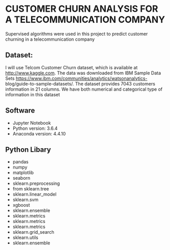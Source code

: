 
# CUSTOMER CHURN ANALYSIS FOR A TELECOMMUNICATION COMPANY

Supervised algorithms were used in this project to predict customer churning in a telecommunication company

## Dataset:
I will use Telcom Customer Churn dataset, which is available at
http://www.kaggle.com. The data was downloaded from IBM Sample
Data Sets https://www.ibm.com/communities/analytics/watsonanalytics-
blog/guide-to-sample-datasets/. The dataset provides 7043
customers information in 21 columns. We have both numerical and
categorical type of information in this dataset

## Software
- Jupyter Notebook
- Python version: 3.6.4
- Anaconda version: 4.4.10

## Python Libary
- pandas 
- numpy 
- matplotlib
- seaborn 
- sklearn.preprocessing
- from sklearn.tree 
- sklearn.linear_model 
- sklearn.svm 
- xgboost 
- sklearn.ensemble 
- sklearn.metrics 
- sklearn.metrics 
- sklearn.metrics 
- sklearn.grid_search
- sklearn.utils
- sklearn.ensemble



